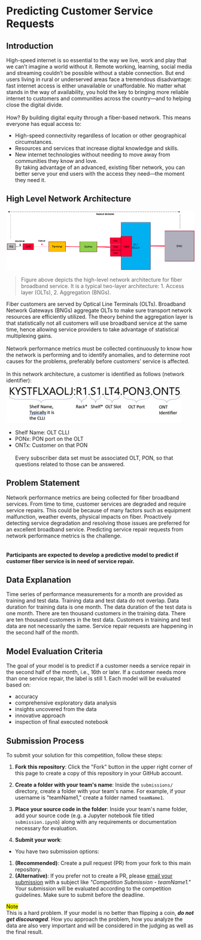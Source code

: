 # Predicting Customer Service Requests
## Introduction
High-speed internet is so essential to the way we live, work and play that we can’t imagine a world without it. Remote working, learning, social media and streaming couldn’t be possible without a stable connection. But end users living in rural or underserved areas face a tremendous disadvantage: fast internet access is either unavailable or unaffordable. No matter what stands in the way of availability, you hold the key to bringing more reliable internet to customers and communities across the country—and to helping close the digital divide.
<br/><br/>How? By building digital equity through a fiber-based network. This means everyone has equal access to:
- High-speed connectivity regardless of location or other geographical circumstances.
- Resources and services that increase digital knowledge and skills.
- New internet technologies without needing to move away from communities they know and love.
<br/>By taking advantage of an advanced, existing fiber network, you can better serve your end users with the access they need—the moment they need it.

## High Level Network Architecture
![Alt Figure above depicts the high-level network architecture for fiber broadband service. It is a typical two-layer architecture: 1. Access layer (OLTs), 2. Aggregation (BNGs).](network.png)
>Figure above depicts the high-level network architecture for fiber broadband service. It is a typical two-layer architecture: 1. Access layer (OLTs), 2. Aggregation (BNGs).

Fiber customers are served by Optical Line Terminals (OLTs). Broadband Network Gateways (BNGs) aggregate OLTs to make sure transport network resources are efficiently utilized. The theory behind the aggregation layer is that statistically not all customers will use broadband service at the same time, hence allowing service providers to take advantage of statistical multiplexing gains.
</br></br>Network performance metrics must be collected continuously to know how the network is performing and to identify anomalies, and to determine root causes for the problems, preferably before customers’ service is affected. 
</br></br>In this network architecture, a customer is identified as follows (network identifier):
![image](object.png)
- Shelf Name: OLT CLLI
- PONx: PON port on the OLT
- ONTx: Customer on that PON
</br></br>Every subscriber data set must be associated OLT, PON, so that questions related to those can be answered. 

## Problem Statement
Network performance metrics are being collected for fiber broadband services. From time to time, customer services are degraded and require service repairs. This could be because of many factors such as equipment malfunction, weather events, physical impacts on fiber. Proactively detecting service degradation and resolving those issues are preferred for an excellent broadband service. Predicting service repair requests from network performance metrics is the challenge.  
</br></br>**Participants are expected to develop a predictive model to predict if customer fiber service is in need of service repair.**

## Data Explanation
Time series of performance measurements for a month are provided as training and test data. Training data and test data do not overlap. Data duration for training data is one month. The data duration of the test data is one month. There are ten thousand customers in the training data. There are ten thousand customers in the test data. Customers in training and test data are not necessarily the same. 
Service repair requests are happening in the second half of the month. 

## Model Evaluation Criteria
The goal of your model is to predict if a customer needs a service repair in the second half of the month, i.e., 16th or later. If a customer needs more than one service repair, the label is still 1.
Each model will be evaluated based on:
- accuracy
- comprehensive exploratory data analysis
- insights uncovered from the data
- innovative approach
- inspection of final executed notebook

## Submission Process 
 
To submit your solution for this competition, follow these steps: 
 
1. **Fork this repository**: Click the "Fork" button in the upper right corner of this page to create a copy of this repository in your GitHub account. 
 
1. **Create a folder with your team's name**: Inside the `submissions/` directory, create a folder with your team's name. For example, if your username is "teamName1," create a folder named `teamName1`. 
 
1. **Place your source code in the folder**: Inside your team's name folder, add your source code (e.g. a Jupyter notebook file titled `submission.ipynb`) along with any requirements or documentation necessary for evaluation. 
 
1. **Submit your work**:  
 
- You have two submission options:     
 
1. **(Recommended)**: Create a pull request (PR) from your fork to this main repository.     
2. **(Alternative)**: If you prefer not to create a PR, please [email your submission](milad.mostavi@email.com) with a subject like _"Competition Submission - teamName1."_ Your submission will be evaluated according to the competition guidelines. Make sure to submit before the deadline.

<mark>Note</mark>
<br>This is a hard problem. If your model is no better than flipping a coin, **_do not get discouraged_**. How you approach the problem, how you analyze the data are also very important and will be considered in the judging as well as the final result.